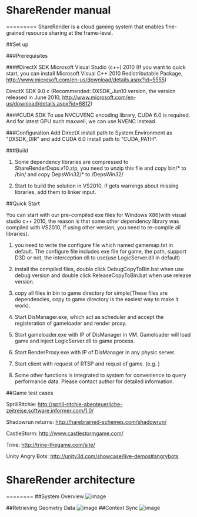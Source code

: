 # ShareRender manual
=========
ShareRender is a cloud gaming system that enables fine-grained resource sharing at the frame-level.

##Set up

###Prerequisites

####DirectX SDK
Microsoft Visual Studio (c++) 2010 (If you want to quick start, you can install Microsoft Visual C++ 2010 Redistributable Package, http://www.microsoft.com/en-us/download/details.aspx?id=5555)

DirectX SDK 9.0 c (Recommended: DXSDK_Jun10 version, the version released in June 2010, http://www.microsoft.com/en-us/download/details.aspx?id=6812)

####CUDA SDK
To use NVCUVENC encoding library, CUDA 6.0 is required. And for latest GPU such maxwell, we can use NVENC instead.

###Configuration
Add DirectX install path to System Environment as "DXSDK_DIR" and add CUDA 6.0 install path to "CUDA_PATH".

###Build

1. Some dependency libraries are compressed to ShareRenderDeps.v10.zip, you need to unzip this file and copy bin/* to <root dir of ShareRender>/bin/ and copy DepsWin32/* to <root dir of ShareRender>/DepsWin32/

2. Start to build the solution in VS2010, if gets warnings about missing libraries, add them to linker input.

##Quick Start

You can start with our pre-compiled exe files for Windows X86(with visual studio c++ 2010, the reason is that some other dependency library was compiled with VS2010, if using other version, 
you need to re-compile all libraries).

1. you need to write the configure file which named gamemap.txt in default. The configure file includes exe file for game, the path, support D3D or not, the interception dll to use(use LogicServer.dll in default)

2. install the compiled files, double click DebugCopyToBin.bat when use debug version and double click ReleaseCopyToBin.bat when use release version.

3. copy all files in bin to game directory for simple(These files are dependencies, copy to game directory is the easiest way to make it work).

4. Start DisManager.exe, which act as scheduler and accept the registeration of gameloader and render proxy.

5. Start gameloader.exe with IP of DisManager in VM. Gameloader will load game and inject LogicServer.dll to game process.

6. Start RenderProxy.exe with IP of DisManager in any physic server.

7. Start client with request of RTSP and requst of game. (e.g. )

8. Some other functions is integrated to system for convenience to query performance data. Please contact author for detailed information.

##Game test cases


SprillRitchie: http://sprill-ritchie-abenteuerliche-zeitreise.software.informer.com/1.0/

Shadowrun returns: http://harebrained-schemes.com/shadowrun/

CastleStorm: http://www.castlestormgame.com/

Trine: http://trine-thegame.com/site/

Unity Angry Bots: http://unity3d.com/showcase/live-demos#angrybots

# ShareRender architecture
========
##System Overview
![image](https://github.com/alanzw/sharerender/raw/master/pic/system-over-view.png)
<!-- ##System Flow
[image](https://github.com/alanzw/sharerender/raw/master/pic/sharerender-flow.png) -->
##Retrieving Geometry Data
![image](https://github.com/alanzw/sharerender/raw/master/pic/retrieving-data.png)
##Context Sync
![image](https://github.com/alanzw/sharerender/raw/master/pic/context-sync.png)
